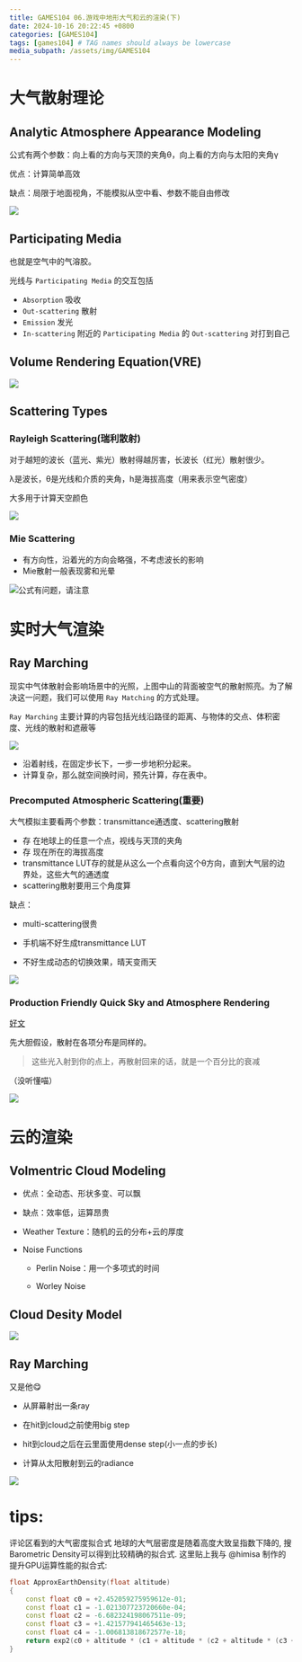 ```yaml
---
title: GAMES104 06.游戏中地形大气和云的渲染(下)
date: 2024-10-16 20:22:45 +0800
categories: [GAMES104]
tags: [games104] # TAG names should always be lowercase
media_subpath: /assets/img/GAMES104
---
```


# 大气散射理论
## Analytic Atmosphere Appearance Modeling
公式有两个参数：向上看的方向与天顶的夹角θ，向上看的方向与太阳的夹角γ

优点：计算简单高效

缺点：局限于地面视角，不能模拟从空中看、参数不能自由修改

![](QQ20241016-202739.png)

## Participating Media
也就是空气中的气溶胶。

光线与 `Participating Media` 的交互包括
- `Absorption` 吸收
- `Out-scattering` 散射
- `Emission` 发光
- `In-scattering` 附近的 `Participating Media` 的 `Out-scattering` 对打到自己
  
## Volume Rendering Equation(VRE)
![](QQ20241016-211418.png)
## Scattering Types
### Rayleigh Scattering(瑞利散射)
对于越短的波长（蓝光、紫光）散射得越厉害，长波长（红光）散射很少。

λ是波长，θ是光线和介质的夹角，h是海拔高度（用来表示空气密度）

大多用于计算天空颜色

![](QQ20241016-213338.png)

### Mie Scattering
- 有方向性，沿着光的方向会略强，不考虑波长的影响
- Mie散射一般表现雾和光晕

![公式有问题，请注意](QQ20241016-215337.png)

# 实时大气渲染
## Ray Marching
现实中气体散射会影响场景中的光照，上图中山的背面被空气的散射照亮。为了解决这一问题，我们可以使用 `Ray Matching` 的方式处理。

`Ray Marching` 主要计算的内容包括光线沿路径的距离、与物体的交点、体积密度、光线的散射和遮蔽等

![](QQ20241016-222236.png)

- 沿着射线，在固定步长下，一步一步地积分起来。
- 计算复杂，那么就空间换时间，预先计算，存在表中。
### Precomputed Atmospheric Scattering(重要)
大气模拟主要看两个参数：transmittance通透度、scattering散射

- 存 在地球上的任意一个点，视线与天顶的夹角
- 存 现在所在的海拔高度
- transmittance LUT存的就是从这么一个点看向这个θ方向，直到大气层的边界处，这些大气的通透度
- scattering散射要用三个角度算

缺点：
- multi-scattering很贵

- 手机端不好生成transmittance LUT

- 不好生成动态的切换效果，晴天变雨天

![](https://s11.ax1x.com/2024/01/08/pFppkm4.jpg)

### Production Friendly Quick Sky and Atmosphere Rendering
[好文](https://zhuanlan.zhihu.com/p/150963038)

先大胆假设，散射在各项分布是同样的。

> 这些光入射到你的点上，再散射回来的话，就是一个百分比的衰减

（没听懂喵）

![](QQ20241018-105846.png)

# 云的渲染
## Volmentric Cloud Modeling
- 优点：全动态、形状多变、可以飘

- 缺点：效率低，运算昂贵

- Weather Texture：随机的云的分布+云的厚度

- Noise Functions

  - Perlin Noise：用一个多项式的时间

  - Worley Noise

## Cloud Desity Model
![](https://s11.ax1x.com/2024/01/09/pFpyQxg.jpg)

## Ray Marching
又是他😋

- 从屏幕射出一条ray

- 在hit到cloud之前使用big step

- hit到cloud之后在云里面使用dense step(小一点的步长)

- 计算从太阳散射到云的radiance

![](https://imgse.com/i/pFpyMRS)




# tips:
评论区看到的大气密度拟合式
地球的大气层密度是随着高度大致呈指数下降的, 搜Barometric Density可以得到比较精确的拟合式. 这里贴上我与 @himisa
 制作的提升GPU运算性能的拟合式:
```cpp
float ApproxEarthDensity(float altitude)
{
    const float c0 = +2.452059275959612e-01;
    const float c1 = -1.021307723720660e-04;
    const float c2 = -6.682324198067511e-09;
    const float c3 = +1.421577941465463e-13;
    const float c4 = -1.006813818672577e-18;
    return exp2(c0 + altitude * (c1 + altitude * (c2 + altitude * (c3 + altitude * c4))));
}
```